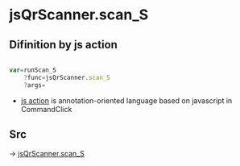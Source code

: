 # jsQrScanner.scan_S

## Difinition by js action

```js.js

var=runScan_S
	?func=jsQrScanner.scan_S
	?args=

```

- [js action]() is annotation-oriented language based on javascript in CommandClick

## Src

-> [jsQrScanner.scan_S](https://github.com/puutaro/CommandClick/blob/master/app/src/main/java/com/puutaro/commandclick/fragment_lib/terminal_fragment/js_interface/toolbar/JsQrScanner.kt#L30)


